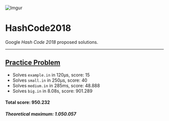![Imgur](https://i.imgur.com/x0BRVWC.png)
# HashCode2018
Google *Hash Code 2018* proposed solutions.

------

## [Practice Problem](Pizza/problem_statement.pdf)
  - Solves `example.in` in 120μs, score: 15
  - Solves `small.in` in 250μs, score: 40
  - Solves `medium.in` in 285ms, score: 48.888
  - Solves `big.in` in 8.08s, score: 901.289

#### Total score: 950.232
##### Theoretical maximum: 1.050.057

